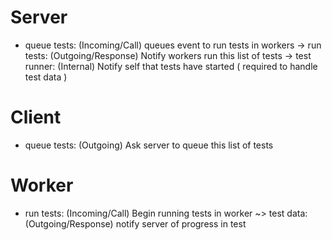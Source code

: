# Server

  - queue tests: (Incoming/Call) queues event to run tests in workers
    -> run tests: (Outgoing/Response) Notify workers run this list of tests
    -> test runner: (Internal) Notify self that tests have started 
       ( required to handle test data )

# Client
  - queue tests: (Outgoing) Ask server to queue this list of tests

# Worker
  - run tests: (Incoming/Call) Begin running tests in worker
    ~> test data: (Outgoing/Response) notify server of progress in test

